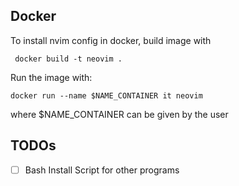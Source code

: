 ## Docker
To install nvim config in docker, build image with

` docker build -t neovim .`

Run the image with:

`docker run --name $NAME_CONTAINER it neovim`

where $NAME_CONTAINER can be given by the user

## TODOs

- [ ] Bash Install Script for other programs


